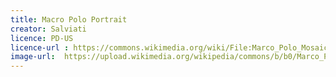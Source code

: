 ```yaml
---
title: Macro Polo Portrait
creator: Salviati
licence: PD-US	
licence-url : https://commons.wikimedia.org/wiki/File:Marco_Polo_Mosaic_from_Palazzo_Tursi.jpg
image-url:  https://upload.wikimedia.org/wikipedia/commons/b/b0/Marco_Polo_Mosaic_from_Palazzo_Tursi.jpg
---
```

